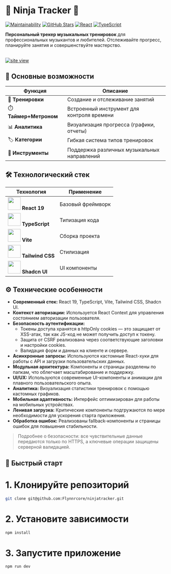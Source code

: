 # 🎵 Ninja Tracker 🎵

[![Maintainability](https://qlty.sh/badges/b6125dc0-85ac-41f3-8270-ae761025c432/maintainability.svg)](https://qlty.sh/gh/Flynnrcore/projects/ninjatracker)
[![GitHub Stars](https://img.shields.io/github/stars/Flynnrcore/ninjatracker?style=social)](https://github.com/Flynnrcore/ninjatracker/stargazers)
[![React](https://img.shields.io/badge/React-19-%2361DAFB)](https://react.dev/)
[![TypeScript](https://img.shields.io/badge/TypeScript-5.0-%233178C6)](https://www.typescriptlang.org/)

**Персональный трекер музыкальных тренировок** для профессиональных музыкантов и любителей.
Отслеживайте прогресс, планируйте занятия и совершенствуйте мастерство.

<br/>
<a href='https://ninjatracker.vercel.app' target='_blank'><img src='https://i.postimg.cc/hjjqMV1z/temp-Image-QClbe-S.avif' border='0' alt='site view'/></a>
<br/>

## 🌟 Основные возможности

| Функция                | Описание                                    |
| ---------------------- | ------------------------------------------- |
| 🎯 **Тренировки**      | Создание и отслеживание занятий             |
| ⏱️ **Таймер+Метроном** | Встроенный инструмент для контроля времени  |
| 📊 **Аналитика**       | Визуализация прогресса (графики, отчеты)    |
| 🏷️ **Категории**       | Гибкая система типов тренировок             |
| 🎸 **Инструменты**     | Поддержка различных музыкальных направлений |

## 🛠 Технологический стек

<div align="center">
  
| Технология | Применение |
|------------|------------|
| <img src="https://cdn.worldvectorlogo.com/logos/react-2.svg" width="40"> **React 19** | Базовый фреймворк |
| <img src="https://cdn.worldvectorlogo.com/logos/typescript.svg" width="40"> **TypeScript** | Типизация кода |
| <img src="https://cdn.worldvectorlogo.com/logos/vitejs.svg" width="40"> **Vite** | Сборка проекта |
| <img src="https://cdn.worldvectorlogo.com/logos/tailwindcss.svg" width="40"> **Tailwind CSS** | Стилизация |
| <img src="https://shadcn.com/favicon.ico" width="40"> **Shadcn UI** | UI компоненты |

</div>

## ⚙️ Технические особенности

- **Современный стек:** React 19, TypeScript, Vite, Tailwind CSS, Shadcn UI.
- **Контекст авторизации:** Используется React Context для управления состоянием авторизации пользователя.
- **Безопасность аутентификации:**
  - Токены доступа хранятся в httpOnly cookies — это защищает от XSS-атак, так как JS-код не может получить доступ к токену.
  - Защита от CSRF реализована через соответствующие заголовки и настройки cookies.
  - Валидация форм и данных на клиенте и сервере.
- **Асинхронные запросы:** Используются кастомные React-хуки для работы с API и загрузки пользовательских данных.
- **Модульная архитектура:** Компоненты и страницы разделены по папкам, что облегчает масштабирование и поддержку.
- **UI/UX:** Используются современные UI-компоненты и анимации для плавного пользовательского опыта.
- **Аналитика:** Визуализация статистики тренировок с помощью кастомных графиков.
- **Мобильная адаптивность:** Интерфейс оптимизирован для работы на мобильных устройствах.
- **Ленивая загрузка:** Критические компоненты подгружаются по мере необходимости для ускорения старта приложения.
- **Обработка ошибок:** Реализованы fallback-компоненты и страницы ошибок для повышения стабильности.

> Подробнее о безопасности: все чувствительные данные передаются только по HTTPS, а ключевые операции защищены серверной валидацией.

## 🚀 Быстрый старт

# 1. Клонируйте репозиторий

```bash
git clone git@github.com:Flynnrcore/ninjatracker.git
```

# 2. Установите зависимости

```bash
npm install
```

# 3. Запустите приложение

```bash
npm run dev
```
